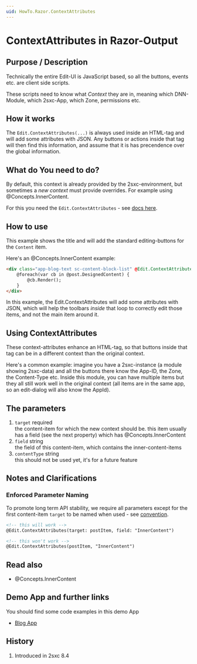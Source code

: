 ```yaml
---
uid: HowTo.Razor.ContextAttributes
---
```


# ContextAttributes in Razor-Output

## Purpose / Description
Technically the entire Edit-UI is JavaScript based, so all the buttons, events etc. are client side scripts.

These scripts need to know what _Context_ they are in, meaning which DNN-Module, which 2sxc-App, which Zone, permissions etc. 

## How it works
The `Edit.ContextAttributes(...)` is always used inside an HTML-tag and will add some attributes with JSON. Any buttons or actions inside that tag will then find this information, and assume that it is has precendence over the global information.

## What do You need to do?
By default, this context is already provided by the 2sxc-environment, but sometimes a _new context_ must provide overrides. For example using @Concepts.InnerContent. 

For this you need the `Edit.ContextAttributes` - see [docs here](xref:ToSic.Sxc.Web.IInPageEditingSystem.ContextAttributes(ToSic.Sxc.Data.IDynamicEntity,System.String,System.String,System.String,System.Nullable{System.Guid})).


## How to use

This example shows the title and will add the standard editing-buttons for the `Content` item.

Here's an @Concepts.InnerContent example:

```html
<div class="app-blog-text sc-content-block-list" @Edit.ContextAttributes(post, field: "DesignedContent")>
    @foreach(var cb in @post.DesignedContent) {
        @cb.Render();
    }
</div>
```

In this example, the Edit.ContextAttributes will add some attributes with JSON, which will help the toolbars _inside_ that loop to correctly edit those items, and not the main item around it.



## Using ContextAttributes
These context-attributes enhance an HTML-tag, so that buttons inside that tag can be in a different context than the original context. 

Here's a common example: imagine you have a 2sxc-instance (a module showing 2sxc-data) and all the buttons there know the App-ID, the Zone, the Content-Type etc. Inside this module, you can have multiple items but they all still work well in the original context (all items are in the same app, so an edit-dialog will also know the AppId). 

## The parameters

1. `target` required  
    the content-item for which the new context should be. this item usually has a field (see the next property) which has @Concepts.InnerContent
1. `field` string  
    the field of this content-item, which contains the inner-content-items 
1. `contentType` string  
    this should not be used yet, it's for a future feature

## Notes and Clarifications

### Enforced Parameter Naming
To promote long term API stability, we require all parameters except for the first content-item `target` to be named when used - see [convention](xref:HowTo.DynamicCode.NamedParameters).

```html
<!-- this will work -->
@Edit.ContextAttributes(target: postItem, field: "InnerContent")

<!-- this won't work -->
@Edit.ContextAttributes(postItem, "InnerContent")
```

## Read also

* @Concepts.InnerContent

## Demo App and further links

You should find some code examples in this demo App
* [Blog App](xref:App.Blog)


## History

1. Introduced in 2sxc 8.4
